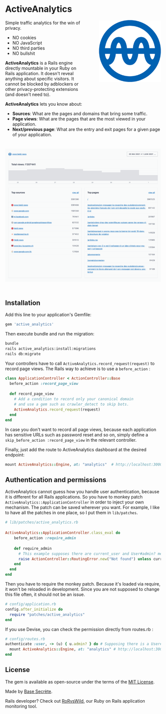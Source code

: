 # ActiveAnalytics

<img align="right" width="200px" src="app/assets/images/active_analytics.png" alt="active analytics logo" style="margin: 0 0 72px 48px;" />

Simple traffic analytics for the win of privacy.

* NO cookies
* NO JavaScript
* NO third parties
* NO bullshit

**ActiveAnalytics** is a Rails engine directly mountable in your Ruby on Rails application. It doesn't reveal anything about specific visitors. It cannot be blocked by adblockers or other privacy-protecting extensions (and doesn't need to).

**ActiveAnalytics** lets you know about:

* **Sources**: What are the pages and domains that bring some traffic.
* **Page views**: What are the pages that are the most viewed in your application.
* **Next/previous page**: What are the entry and exit pages for a given page of your application.

<img src="app/assets/images/active_analytics_screenshot.png" alt="active analytics logo" style="max-width: 100%; margin: 24px 0;" />

## Installation
Add this line to your application's Gemfile:
```ruby
gem 'active_analytics'
```

Then execute bundle and run the migration:
```bash
bundle
rails active_analytics:install:migrations
rails db:migrate
```

Your controllers have to call `ActiveAnalytics.record_request(request)` to record page views. The Rails way to achieve is to use a `before_action` :

```ruby
class ApplicationController < ActionController::Base
  before_action :record_page_view

  def record_page_view
    # Add a condition to record only your canonical domain
    # and use a gem such as crawler_detect to skip bots.
    ActiveAnalytics.record_request(request)
  end
end
```

In case you don't want to record all page views, because each application has sensitive URLs such as password reset and so on, simply define a `skip_before_action :record_page_view` in the relevant controller.

Finally, just add the route to ActiveAnalytics dashboard at the desired endpoint:

```ruby
mount ActiveAnalytics::Engine, at: "analytics"  # http://localhost:3000/analytics
```

## Authentication and permissions

ActiveAnalytics cannot guess how you handle user authentication, because it is different for all Rails applications.
So you have to monkey patch `ActiveAnalytics::ApplicationController` in order to inject your own mechanism.
The patch can be saved wherever you want.
For example, I like to have all the patches in one place, so I put them in `lib/patches`.

```ruby
# lib/patches/active_analytics.rb

ActiveAnalytics::ApplicationController.class_eval do
    before_action :require_admin

    def require_admin
      # This example supposes there are current_user and User#admin? methods
      raise ActionController::RoutingError.new("Not found") unless current_user.try(:admin?)
    end
  end
end
```

Then you have to require the monkey patch.
Because it's loaded via require, it won't be reloaded in development.
Since you are not supposed to change this file often, it should not be an issue.

```ruby
# config/application.rb
config.after_initialize do
  require "patches/active_analytics"
end
```

If you use Devise, you can check the permission directly from routes.rb :

```ruby
# config/routes.rb
authenticate :user, -> (u) { u.admin? } do # Supposing there is a User#admin? method
  mount ActiveAnalytics::Engine, at: "analytics" # http://localhost:3000/analytics
end
```

## License
The gem is available as open-source under the terms of the [MIT License](https://opensource.org/licenses/MIT).

Made by [Base Secrète](https://basesecrete.com).

Rails developer? Check out [RoRvsWild](https://rorvswild.com), our Ruby on Rails application monitoring tool.
